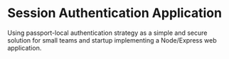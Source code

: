 # Session Authentication Application

Using passport-local authentication strategy as a simple and secure solution for small teams and startup implementing a Node/Express web application.

